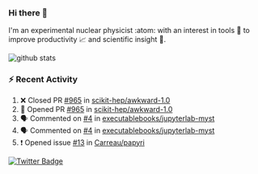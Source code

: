 ### Hi there 👋 

I'm an experimental nuclear physicist :atom: with an interest in tools :wrench: to improve productivity :chart_with_upwards_trend: and scientific insight :telescope:.

![github stats](https://github-readme-stats.vercel.app/api?username=agoose77&show_icons=true&hide_rank=true&hide_title=true&bg_color=30,e76445,904e95&text_color=efe3ec&icon_color=efe3ec)
<!--
**agoose77/agoose77** is a ✨ _special_ ✨ repository because its `README.md` (this file) appears on your GitHub profile.

Here are some ideas to get you started:

- 🔭 I’m currently working on ...
- 🌱 I’m currently learning ...
- 👯 I’m looking to collaborate on ...
- 🤔 I’m looking for help with ...
- 💬 Ask me about ...
- 📫 How to reach me: ...
- 😄 Pronouns: ...
- ⚡ Fun fact: ...
-->

### :zap: Recent Activity
<!--START_SECTION:activity-->
1. ❌ Closed PR [#965](https://github.com/scikit-hep/awkward-1.0/pull/965) in [scikit-hep/awkward-1.0](https://github.com/scikit-hep/awkward-1.0)
2. 💪 Opened PR [#965](https://github.com/scikit-hep/awkward-1.0/pull/965) in [scikit-hep/awkward-1.0](https://github.com/scikit-hep/awkward-1.0)
3. 🗣 Commented on [#4](https://github.com/executablebooks/jupyterlab-myst/issues/4) in [executablebooks/jupyterlab-myst](https://github.com/executablebooks/jupyterlab-myst)
4. 🗣 Commented on [#4](https://github.com/executablebooks/jupyterlab-myst/issues/4) in [executablebooks/jupyterlab-myst](https://github.com/executablebooks/jupyterlab-myst)
5. ❗️ Opened issue [#13](https://github.com/Carreau/papyri/issues/13) in [Carreau/papyri](https://github.com/Carreau/papyri)
<!--END_SECTION:activity-->


[![Twitter Badge](https://img.shields.io/twitter/follow/agoose77?style=flat-square&logo=Twitter&logoColor=white&color=cornflowerblue)](https://twitter.com/agoose77)
